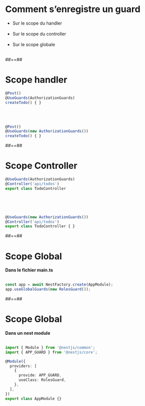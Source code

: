 # Comment s’enregistre un guard
- Sur le scope du handler <br/><br/>
- Sur le scope du controller <br/><br/>
- Sur le scope globale <br/><br/>

##==##

<!-- .slide: class="with-code inconsolata" -->
# Scope handler
```typescript
@Post()
@UseGuards(AuthorizationGuards)
createTodo() { }
```
<!-- .element: class="big-code" -->

<br/><br/>

```typescript
@Post()
@UseGuards(new AuthorizationGuards())
createTodo() { }
```
<!-- .element: class="big-code" -->

##==##

<!-- .slide: class="with-code inconsolata" -->
# Scope Controller

```typescript
@UseGuards(AuthorizationGuards)
@Controller('api/todos')
export class TodoController
```
<!-- .element: class="big-code" -->

<br/><br/>

```typescript

@UseGuards(new AuthorizationGuards())
@Controller('api/todos')
export class TodoController { }
```
<!-- .element: class="big-code" -->

##==##

<!-- .slide: class="with-code inconsolata"-->
# Scope Global
**Dans le fichier main.ts** <br/><br/>

```typescript
const app = await NestFactory.create(AppModule);
app.useGlobalGuards(new RolesGuard());
```
<!-- .element: class="big-code" -->

##==##

<!-- .slide: class="with-code inconsolata" -->
# Scope Global
**Dans un nest module** <br/><br/>

```typescript
import { Module } from '@nestjs/common';
import { APP_GUARD } from '@nestjs/core';

@Module({
  providers: [
    {
      provide: APP_GUARD,
      useClass: RolesGuard,
    },
  ],
})
export class AppModule {}
```
<!-- .element: class="medium-code" -->




